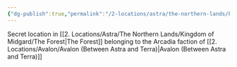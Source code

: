 ```yaml
---
{"dg-publish":true,"permalink":"/2-locations/astra/the-northern-lands/kingdom-of-midgard/arcadia/"}
---
```


Secret location in [[2. Locations/Astra/The Northern Lands/Kingdom of Midgard/The Forest\|The Forest]] belonging to the Arcadia faction of [[2. Locations/Avalon/Avalon (Between Astra and Terra)\|Avalon (Between Astra and Terra)]]